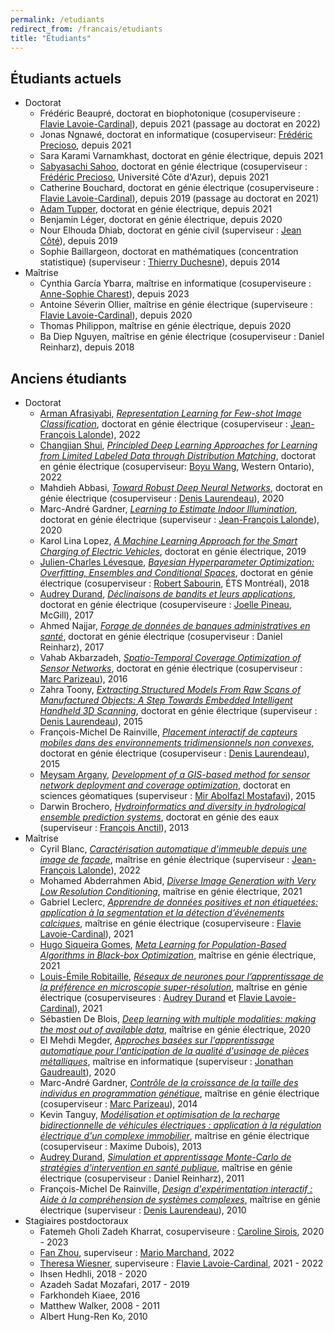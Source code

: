 ```yaml
---
permalink: /etudiants
redirect_from: /francais/etudiants
title: "Étudiants"
---
```


## Étudiants actuels

- Doctorat
    - Frédéric Beaupré, doctorat en biophotonique (cosuperviseure : [Flavie Lavoie-Cardinal](https://cervo.ulaval.ca/fr/flavie-lavoie-cardinal)), depuis 2021 (passage au doctorat en 2022)
    - Jonas Ngnawé, doctorat en informatique (cosuperviseur: [Frédéric Precioso](https://www.i3s.unice.fr/~precioso/), depuis 2021
    - Sara Karami Varnamkhast, doctorat en génie électrique, depuis 2021
    - [Sabyasachi Sahoo](https://sabyasachis.github.io/), doctorat en génie électrique (cosuperviseur : [Frédéric Precioso](https://www.i3s.unice.fr/~precioso/), Université Côte d'Azur), depuis 2021
    - Catherine Bouchard, doctorat en génie électrique (cosuperviseure : [Flavie Lavoie-Cardinal](https://cervo.ulaval.ca/fr/flavie-lavoie-cardinal)), depuis 2019 (passage au doctorat en 2021)
    - [Adam Tupper](https://www.adamtupper.nz/), doctorat en génie électrique, depuis 2021
    - Benjamin Léger, doctorat en génie électrique, depuis 2020
    - Nour Elhouda Dhiab, doctorat en génie civil (superviseur : [Jean Côté](https://www.gci.ulaval.ca/departement-et-professeurs/professeurs-et-personnel/professeurs/fiche/show/cote-jean/)), depuis 2019
    - Sophie Baillargeon, doctorat en mathématiques (concentration statistique) (superviseur : [Thierry Duchesne](https://www.mat.ulaval.ca/departement-et-professeurs/direction-personnel-et-etudiants/professeurs/fiche-de-professeur/show/duchesne-thierry/)), depuis 2014
- Maîtrise
    - Cynthia García Ybarra, maîtrise en informatique (cosuperviseure : [Anne-Sophie Charest](https://www.mat.ulaval.ca/departement-et-professeurs/direction-personnel-et-etudiants/professeurs/fiche-de-professeur/anne-sophie-charest-84)), depuis 2023
    - Antoine Séverin Ollier, maîtrise en génie électrique (superviseure : [Flavie Lavoie-Cardinal](https://cervo.ulaval.ca/fr/flavie-lavoie-cardinal)), depuis 2020
    - Thomas Philippon, maîtrise en génie électrique, depuis 2020
    - Ba Diep Nguyen, maîtrise en génie électrique (cosuperviseur : Daniel Reinharz), depuis 2018

## Anciens étudiants

- Doctorat
    - [Arman Afrasiyabi](https://armanafrasiyabi.github.io/), [*Representation Learning for Few-shot Image Classification*](http://hdl.handle.net/20.500.11794/73767), doctorat en génie électrique (cosuperviseur : [Jean-François Lalonde](http://vision.gel.ulaval.ca/~jflalonde/)), 2022
    - [Changjian Shui](https://cjshui.github.io/), [*Principled Deep Learning Approaches for Learning from Limited Labeled Data through Distribution Matching*](http://hdl.handle.net/20.500.11794/73028), doctorat en génie électrique (cosuperviseur: [Boyu Wang](https://sites.google.com/site/borriewang/), Western Ontario), 2022
    - Mahdieh Abbasi, [*Toward Robust Deep Neural Networks*](http://hdl.handle.net/20.500.11794/67766), doctorat en génie électrique (cosuperviseur : [Denis Laurendeau](https://www.gelgif.ulaval.ca/departement-et-professeurs/personnel-et-professeurs/professeurs/fiche/show/laurendeau-denis/)), 2020
    - Marc-André Gardner, [*Learning to Estimate Indoor Illumination*](http://hdl.handle.net/20.500.11794/67302), doctorat en génie électrique (superviseur : [Jean-François Lalonde](http://vision.gel.ulaval.ca/~jflalonde/)), 2020
    - Karol Lina Lopez, [*A Machine Learning Approach for the Smart Charging of Electric Vehicles*](http://hdl.handle.net/20.500.11794/34741), doctorat en génie électrique, 2019
    - [Julien-Charles Lévesque](https://sites.google.com/site/levesquejc/home), [*Bayesian Hyperparameter Optimization: Overfitting, Ensembles and Conditional Spaces*](http://hdl.handle.net/20.500.11794/28364), doctorat en génie électrique (cosuperviseur : [Robert Sabourin](http://profs.etsmtl.ca/rsabourin/), ÉTS Montréal), 2018
    - [Audrey Durand](https://audurand.wordpress.com/), [*Déclinaisons de bandits et leurs applications*](http://hdl.handle.net/20.500.11794/28250), doctorat en génie électrique (cosuperviseure : [Joelle Pineau](https://www.cs.mcgill.ca/~jpineau/), McGill), 2017
    - Ahmed Najjar, [*Forage de données de banques administratives en santé*](http://hdl.handle.net/20.500.11794/28162), doctorat en génie électrique (cosuperviseur : Daniel Reinharz), 2017
    - Vahab Akbarzadeh, [*Spatio-Temporal Coverage Optimization of Sensor Networks*](http://hdl.handle.net/20.500.11794/27065), doctorat en génie électrique (cosuperviseur : [Marc Parizeau](https://www.gelgif.ulaval.ca/departement-et-professeurs/personnel-et-professeurs/professeurs/fiche/show/parizeau-marc/)), 2016
    - Zahra Toony, [*Extracting Structured Models From Raw Scans of Manufactured Objects: A Step Towards Embedded Intelligent Handheld 3D Scanning*](http://hdl.handle.net/20.500.11794/26270), doctorat en génie électrique (superviseur : [Denis Laurendeau](https://www.gelgif.ulaval.ca/departement-et-professeurs/personnel-et-professeurs/professeurs/fiche/show/laurendeau-denis/)), 2015
    - François-Michel De Rainville, [*Placement interactif de capteurs mobiles dans des environnements tridimensionnels non convexes*](http://hdl.handle.net/20.500.11794/25896), doctorat en génie électrique (cosuperviseur : [Denis Laurendeau](https://www.gelgif.ulaval.ca/departement-et-professeurs/personnel-et-professeurs/professeurs/fiche/show/laurendeau-denis/)), 2015
    - [Meysam Argany](https://profile.ut.ac.ir/en/~argany), [*Development of a GIS-based method for sensor network deployment and coverage optimization*](http://hdl.handle.net/20.500.11794/25829), doctorat en sciences géomatiques (superviseur : [Mir Abolfazl Mostafavi](https://www.scg.ulaval.ca/mir-abolfazl-mostafavi)), 2015
    - Darwin Brochero, [*Hydroinformatics and diversity in hydrological ensemble prediction systems*](http://hdl.handle.net/20.500.11794/24547), doctorat en génie des eaux (superviseur : [François Anctil](https://www.gci.ulaval.ca/departement-et-professeurs/professeurs-et-personnel/professeurs/fiche/show/anctil-francois/)), 2013
- Maîtrise
    - Cyril Blanc, [*Caractérisation automatique d'immeuble depuis une image de façade*](http://hdl.handle.net/20.500.11794/73352), maîtrise en génie électrique (superviseur : [Jean-François Lalonde](http://vision.gel.ulaval.ca/~jflalonde/)), 2022
    - Mohamed Abderrahmen Abid, [*Diverse Image Generation with Very Low Resolution Conditioning*](https://corpus.ulaval.ca/jspui/handle/20.500.11794/70396), maîtrise en génie électrique, 2021
    - Gabriel Leclerc, [*Apprendre de données positives et non étiquetées: application à la segmentation et la détection d’événements calciques*](http://hdl.handle.net/20.500.11794/69813), maîtrise en génie électrique (cosuperviseure : [Flavie Lavoie-Cardinal](https://cervo.ulaval.ca/fr/flavie-lavoie-cardinal)), 2021
    - [Hugo Siqueira Gomes](https://hugodovs.github.io/), [*Meta Learning for Population-Based Algorithms in Black-box Optimization*](http://hdl.handle.net/20.500.11794/68764), maîtrise en génie électrique, 2021
    - [Louis-Émile Robitaille](https://l3robot.github.io/), [*Réseaux de neurones pour l’apprentissage de la préférence en microscopie super-résolution*](http://hdl.handle.net/20.500.11794/68744), maîtrise en génie électrique (cosuperviseures : [Audrey Durand](https://audurand.wordpress.com/) et [Flavie Lavoie-Cardinal](https://cervo.ulaval.ca/fr/flavie-lavoie-cardinal)), 2021
    - Sébastien De Blois, [*Deep learning with multiple modalities: making the most out of available data*](http://hdl.handle.net/20.500.11794/67130), maîtrise en génie électrique, 2020
    - El Mehdi Megder, [*Approches basées sur l'apprentissage automatique pour l'anticipation de la qualité d'usinage de pièces métalliques*](http://hdl.handle.net/20.500.11794/40345), maîtrise en informatique (superviseur : [Jonathan Gaudreault](https://www.ift.ulaval.ca/departement-et-professeurs/professeurs-et-personnel/professeurs-reguliers/fiche/show/gaudreault-jonathan/)), 2020
    - Marc-André Gardner, [*Contrôle de la croissance de la taille des individus en programmation génétique*](http://hdl.handle.net/20.500.11794/25386), maîtrise en génie électrique (cosuperviseur : [Marc Parizeau](https://www.gelgif.ulaval.ca/departement-et-professeurs/personnel-et-professeurs/professeurs/fiche/show/parizeau-marc/)), 2014
    - Kevin Tanguy, [*Modélisation et optimisation de la recharge bidirectionnelle de véhicules électriques : application à la régulation électrique d'un complexe immobilier*](http://hdl.handle.net/20.500.11794/24591), maîtrise en génie électrique (cosuperviseur : Maxime Dubois), 2013
    - [Audrey Durand](https://audurand.wordpress.com/), [*Simulation et apprentissage Monte-Carlo de stratégies d'intervention en santé publique*](http://hdl.handle.net/20.500.11794/22982), maîtrise en génie électrique (cosuperviseur : Daniel Reinharz), 2011
    - François-Michel De Rainville, [*Design d'expérimentation interactif : Aide à la compréhension de systèmes complexes*](http://hdl.handle.net/20.500.11794/22172), maîtrise en génie électrique (superviseur : [Denis Laurendeau](https://www.gelgif.ulaval.ca/departement-et-professeurs/personnel-et-professeurs/professeurs/fiche/show/laurendeau-denis/)), 2010
- Stagiaires postdoctoraux
    - Fatemeh Gholi Zadeh Kharrat, cosuperviseure : [Caroline Sirois](http://www.crchudequebec.ulaval.ca/recherche/chercheurs/caroline-sirois/), 2020 - 2023
    - [Fan Zhou](https://fzhou.cc/), superviseur : [Mario Marchand](https://www2.ift.ulaval.ca/~mmarchand/), 2022
    - [Theresa Wiesner](https://wiesnertheresa.github.io/), superviseure : [Flavie Lavoie-Cardinal](https://cervo.ulaval.ca/fr/flavie-lavoie-cardinal), 2021 - 2022
    - Ihsen Hedhli, 2018 - 2020
    - Azadeh Sadat Mozafari, 2017 - 2019
    - Farkhondeh Kiaee, 2016
    - Matthew Walker, 2008 - 2011
    - Albert Hung-Ren Ko, 2010
